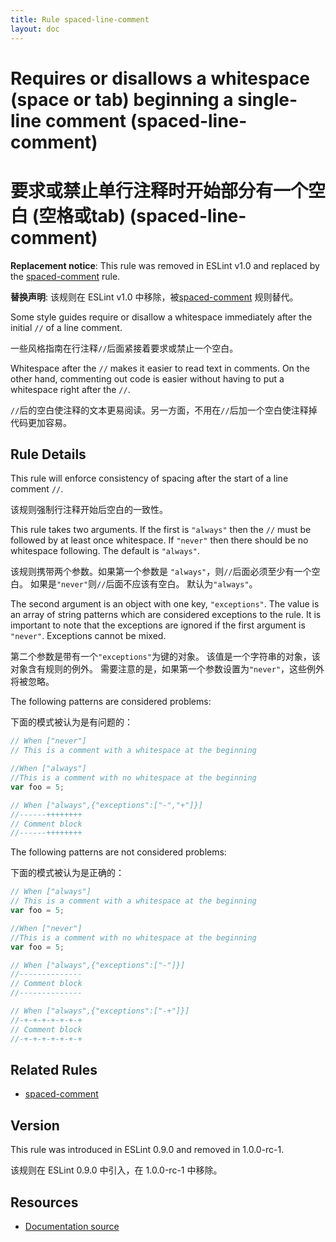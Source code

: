 ```yaml
---
title: Rule spaced-line-comment
layout: doc
---
```

<!-- Note: No pull requests accepted for this file. See README.md in the root directory for details. -->

# Requires or disallows a whitespace (space or tab) beginning a single-line comment (spaced-line-comment)

# 要求或禁止单行注释时开始部分有一个空白 (空格或tab) (spaced-line-comment)

**Replacement notice**: This rule was removed in ESLint v1.0 and replaced by the [spaced-comment](spaced-comment) rule.

**替换声明**: 该规则在 ESLint v1.0 中移除，被[spaced-comment](spaced-comment) 规则替代。

Some style guides require or disallow a whitespace immediately after the initial `//` of a line comment.

一些风格指南在行注释`//`后面紧接着要求或禁止一个空白。

Whitespace after the `//` makes it easier to read text in comments.
On the other hand, commenting out code is easier without having to put a whitespace right after the `//`.

`//`后的空白使注释的文本更易阅读。另一方面，不用在`//`后加一个空白使注释掉代码更加容易。


## Rule Details

This rule will enforce consistency of spacing after the start of a line comment `//`.

该规则强制行注释开始后空白的一致性。

This rule takes two arguments. If the first is `"always"` then the `//` must be followed by at least once whitespace.
If `"never"` then there should be no whitespace following.
The default is `"always"`.

该规则携带两个参数。如果第一个参数是 `"always"`，则`//`后面必须至少有一个空白。
如果是`"never"`则`//`后面不应该有空白。
默认为`"always"`。

The second argument is an object with one key, `"exceptions"`.
The value is an array of string patterns which are considered exceptions to the rule.
It is important to note that the exceptions are ignored if the first argument is `"never"`.
Exceptions cannot be mixed.

第二个参数是带有一个`"exceptions"`为键的对象。
该值是一个字符串的对象，该对象含有规则的例外。
需要注意的是，如果第一个参数设置为`"never"`，这些例外将被忽略。

The following patterns are considered problems:

下面的模式被认为是有问题的：

```js
// When ["never"]
// This is a comment with a whitespace at the beginning
```

```js
//When ["always"]
//This is a comment with no whitespace at the beginning
var foo = 5;
```

```js
// When ["always",{"exceptions":["-","+"]}]
//------++++++++
// Comment block
//------++++++++
```

The following patterns are not considered problems:

下面的模式被认为是正确的：

```js
// When ["always"]
// This is a comment with a whitespace at the beginning
var foo = 5;
```

```js
//When ["never"]
//This is a comment with no whitespace at the beginning
var foo = 5;
```

```js
// When ["always",{"exceptions":["-"]}]
//--------------
// Comment block
//--------------
```

```js
// When ["always",{"exceptions":["-+"]}]
//-+-+-+-+-+-+-+
// Comment block
//-+-+-+-+-+-+-+
```

## Related Rules

* [spaced-comment](spaced-comment)

## Version

This rule was introduced in ESLint 0.9.0 and removed in 1.0.0-rc-1.

该规则在 ESLint 0.9.0 中引入，在 1.0.0-rc-1 中移除。

## Resources

* [Documentation source](https://github.com/eslint/eslint/tree/master/docs/rules/spaced-line-comment.md)
